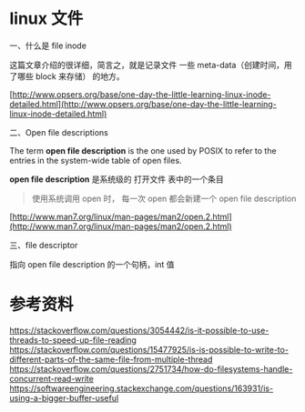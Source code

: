 # linux 文件

一、什么是 file inode

这篇文章介绍的很详细，简言之，就是记录文件 一些 meta-data（创建时间，用了哪些 block 来存储） 的地方。

[http://www.opsers.org/base/one-day-the-little-learning-linux-inode-detailed.html](http://www.opsers.org/base/one-day-the-little-learning-linux-inode-detailed.html)



二、Open file descriptions

The term **open file description** is the one used by POSIX to refer to the entries in the system-wide table of open files.

**open file description** 是系统级的 打开文件 表中的一个条目

> 使用系统调用 open 时， 每一次 open 都会新建一个  open file description

[http://www.man7.org/linux/man-pages/man2/open.2.html](http://www.man7.org/linux/man-pages/man2/open.2.html)

三、file descriptor

指向 open file description 的一个句柄，int 值





# 参考资料

 https://stackoverflow.com/questions/3054442/is-it-possible-to-use-threads-to-speed-up-file-reading
 https://stackoverflow.com/questions/15477925/is-is-possible-to-write-to-different-parts-of-the-same-file-from-multiple-thread 
 https://stackoverflow.com/questions/2751734/how-do-filesystems-handle-concurrent-read-write 
 https://softwareengineering.stackexchange.com/questions/163931/is-using-a-bigger-buffer-useful 

